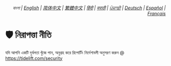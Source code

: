<div align="right">
    <h6>
        <picture>
            <source type="image/svg+xml" media="(prefers-color-scheme: dark)" srcset="https://assets.minify-js.org/images/icons/earth/white/icon32.svg?d07ee82">
            <img height=14 src="https://assets.minify-js.org/images/icons/earth/black/icon32.svg?d07ee82">
        </picture>
        &nbsp;বাংলা |
        <a href="../SECURITY.md">English</a> |
        <a href="../zh-cn/SECURITY.md">简体中文</a> |
        <a href="../zh-tw/SECURITY.md">繁體中文</a> |
        <a href="../hi/SECURITY.md">हिंदी</a> |
        <a href="../mr/SECURITY.md">मराठी</a> |
        <a href="../pa/SECURITY.md">ਪੰਜਾਬੀ</a> |
        <a href="../de/SECURITY.md">Deutsch</a> |
        <a href="../es/SECURITY.md">Español</a> |
        <a href="../fr/SECURITY.md">Français</a>
    </h6>
</div>

# 🛡️ নিরাপত্তা নীতি

যদি আপনি একটি দুর্বলতা খুঁজে পান, অনুগ্রহ করে রিপোর্টিং নির্দেশাবলী অনুসরণ করুন @ https://tidelift.com/security
